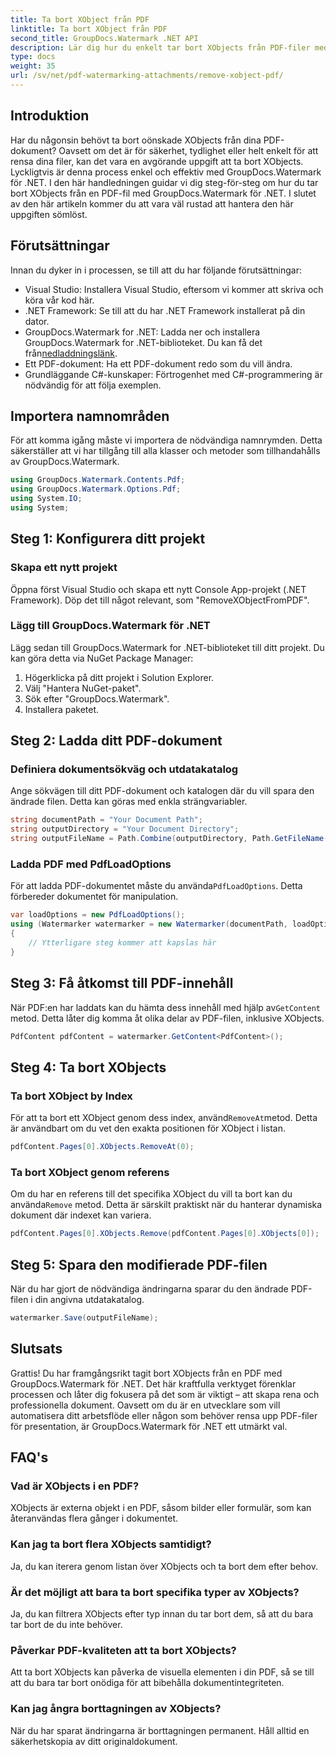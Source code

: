 ```yaml
---
title: Ta bort XObject från PDF
linktitle: Ta bort XObject från PDF
second_title: GroupDocs.Watermark .NET API
description: Lär dig hur du enkelt tar bort XObjects från PDF-filer med hjälp av GroupDocs.Watermark för .NET med vår omfattande, steg-för-steg handledning.
type: docs
weight: 35
url: /sv/net/pdf-watermarking-attachments/remove-xobject-pdf/
---
```

## Introduktion
Har du någonsin behövt ta bort oönskade XObjects från dina PDF-dokument? Oavsett om det är för säkerhet, tydlighet eller helt enkelt för att rensa dina filer, kan det vara en avgörande uppgift att ta bort XObjects. Lyckligtvis är denna process enkel och effektiv med GroupDocs.Watermark för .NET. I den här handledningen guidar vi dig steg-för-steg om hur du tar bort XObjects från en PDF-fil med GroupDocs.Watermark för .NET. I slutet av den här artikeln kommer du att vara väl rustad att hantera den här uppgiften sömlöst.
## Förutsättningar
Innan du dyker in i processen, se till att du har följande förutsättningar:
- Visual Studio: Installera Visual Studio, eftersom vi kommer att skriva och köra vår kod här.
- .NET Framework: Se till att du har .NET Framework installerat på din dator.
-  GroupDocs.Watermark for .NET: Ladda ner och installera GroupDocs.Watermark for .NET-biblioteket. Du kan få det från[nedladdningslänk](https://releases.groupdocs.com/Watermark/net/).
- Ett PDF-dokument: Ha ett PDF-dokument redo som du vill ändra.
- Grundläggande C#-kunskaper: Förtrogenhet med C#-programmering är nödvändig för att följa exemplen.
## Importera namnområden
För att komma igång måste vi importera de nödvändiga namnrymden. Detta säkerställer att vi har tillgång till alla klasser och metoder som tillhandahålls av GroupDocs.Watermark.
```csharp
using GroupDocs.Watermark.Contents.Pdf;
using GroupDocs.Watermark.Options.Pdf;
using System.IO;
using System;
```
## Steg 1: Konfigurera ditt projekt
### Skapa ett nytt projekt
Öppna först Visual Studio och skapa ett nytt Console App-projekt (.NET Framework). Döp det till något relevant, som "RemoveXObjectFromPDF".
### Lägg till GroupDocs.Watermark för .NET
Lägg sedan till GroupDocs.Watermark for .NET-biblioteket till ditt projekt. Du kan göra detta via NuGet Package Manager:
1. Högerklicka på ditt projekt i Solution Explorer.
2. Välj "Hantera NuGet-paket".
3. Sök efter "GroupDocs.Watermark".
4. Installera paketet.
## Steg 2: Ladda ditt PDF-dokument
### Definiera dokumentsökväg och utdatakatalog
Ange sökvägen till ditt PDF-dokument och katalogen där du vill spara den ändrade filen. Detta kan göras med enkla strängvariabler.
```csharp
string documentPath = "Your Document Path";
string outputDirectory = "Your Document Directory";
string outputFileName = Path.Combine(outputDirectory, Path.GetFileName(documentPath));
```
### Ladda PDF med PdfLoadOptions
 För att ladda PDF-dokumentet måste du använda`PdfLoadOptions`. Detta förbereder dokumentet för manipulation.
```csharp
var loadOptions = new PdfLoadOptions();
using (Watermarker watermarker = new Watermarker(documentPath, loadOptions))
{
    // Ytterligare steg kommer att kapslas här
}
```
## Steg 3: Få åtkomst till PDF-innehåll
 När PDF:en har laddats kan du hämta dess innehåll med hjälp av`GetContent` metod. Detta låter dig komma åt olika delar av PDF-filen, inklusive XObjects.
```csharp
PdfContent pdfContent = watermarker.GetContent<PdfContent>();
```
## Steg 4: Ta bort XObjects
### Ta bort XObject by Index
 För att ta bort ett XObject genom dess index, använd`RemoveAt`metod. Detta är användbart om du vet den exakta positionen för XObject i listan.
```csharp
pdfContent.Pages[0].XObjects.RemoveAt(0);
```
### Ta bort XObject genom referens
 Om du har en referens till det specifika XObject du vill ta bort kan du använda`Remove` metod. Detta är särskilt praktiskt när du hanterar dynamiska dokument där indexet kan variera.
```csharp
pdfContent.Pages[0].XObjects.Remove(pdfContent.Pages[0].XObjects[0]);
```
## Steg 5: Spara den modifierade PDF-filen
När du har gjort de nödvändiga ändringarna sparar du den ändrade PDF-filen i din angivna utdatakatalog.
```csharp
watermarker.Save(outputFileName);
```
## Slutsats
Grattis! Du har framgångsrikt tagit bort XObjects från en PDF med GroupDocs.Watermark för .NET. Det här kraftfulla verktyget förenklar processen och låter dig fokusera på det som är viktigt – att skapa rena och professionella dokument. Oavsett om du är en utvecklare som vill automatisera ditt arbetsflöde eller någon som behöver rensa upp PDF-filer för presentation, är GroupDocs.Watermark för .NET ett utmärkt val.
## FAQ's
### Vad är XObjects i en PDF?
XObjects är externa objekt i en PDF, såsom bilder eller formulär, som kan återanvändas flera gånger i dokumentet.
### Kan jag ta bort flera XObjects samtidigt?
Ja, du kan iterera genom listan över XObjects och ta bort dem efter behov.
### Är det möjligt att bara ta bort specifika typer av XObjects?
Ja, du kan filtrera XObjects efter typ innan du tar bort dem, så att du bara tar bort de du inte behöver.
### Påverkar PDF-kvaliteten att ta bort XObjects?
Att ta bort XObjects kan påverka de visuella elementen i din PDF, så se till att du bara tar bort onödiga för att bibehålla dokumentintegriteten.
### Kan jag ångra borttagningen av XObjects?
När du har sparat ändringarna är borttagningen permanent. Håll alltid en säkerhetskopia av ditt originaldokument.